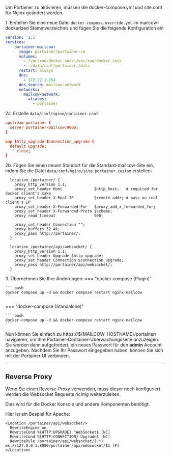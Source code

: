 Um Portainer zu aktivieren, müssen die docker-compose.yml und site.conf für Nginx geändert werden.

1\. Erstellen Sie eine neue Datei `docker-compose.override.yml` im mailcow-dockerized Stammverzeichnis und fügen Sie die folgende Konfiguration ein
```yaml
version: '2.1'
services:
    portainer-mailcow:
      image: portainer/portainer-ce
      volumes:
        - /var/run/docker.sock:/var/run/docker.sock
        - ./data/conf/portainer:/data
      restart: always
      dns:
        - 172.22.1.254
      dns_search: mailcow-network
      networks:
        mailcow-network:
          aliases:
            - portainer
```
2a\. Erstelle `data/conf/nginx/portainer.conf`:
```conf
upstream portainer {
  server portainer-mailcow:9000;
}

map $http_upgrade $connection_upgrade {
  default upgrade;
  '' close;
}
```

2b\. Fügen Sie einen neuen Standort für die Standard-mailcow-Site ein, indem Sie die Datei `data/conf/nginx/site.portainer.custom` erstellen:
```
  location /portainer/ {
    proxy_http_version 1.1;
    proxy_set_header Host              $http_host;   # required for docker client's sake
    proxy_set_header X-Real-IP         $remote_addr; # pass on real client's IP
    proxy_set_header X-Forwarded-For   $proxy_add_x_forwarded_for;
    proxy_set_header X-Forwarded-Proto $scheme;
    proxy_read_timeout                 900;

    proxy_set_header Connection "";
    proxy_buffers 32 4k;
    proxy_pass http://portainer/;
  }

  location /portainer/api/websocket/ {
    proxy_http_version 1.1;
    proxy_set_header Upgrade $http_upgrade;
    proxy_set_header Connection $connection_upgrade;
    proxy_pass http://portainer/api/websocket/;
  }
```

3\. Übernehmen Sie Ihre Änderungen:
=== "docker compose (Plugin)"

    ``` bash
    docker compose up -d && docker compose restart nginx-mailcow
    ```

=== "docker-compose (Standalone)"

    ``` bash
    docker-compose up -d && docker-compose restart nginx-mailcow
    ```

Nun können Sie einfach zu https://${MAILCOW_HOSTNAME}/portainer/ navigieren, um Ihre Portainer-Container-Überwachungsseite anzuzeigen. Sie werden dann aufgefordert, ein neues Passwort für den **admin** Account anzugeben. Nachdem Sie Ihr Passwort eingegeben haben, können Sie sich mit der Portainer UI verbinden.

---

## Reverse Proxy

Wenn Sie einen Reverse-Proxy verwenden, muss dieser noch konfiguriert werden die Websocket Requests richtig weiterzuleiten.

Dies wird für die Docker Konsole und andere Komponenten benötigt.

Hier ist ein Bespiel für Apache:

```
<Location /portainer/api/websocket/>
  RewriteEngine on
  RewriteCond %{HTTP:UPGRADE} ^WebSocket$ [NC]
  RewriteCond %{HTTP:CONNECTION} Upgrade$ [NC]
  RewriteRule /portainer/api/websocket/(.*) ws://127.0.0.1:8080/portainer/api/websocket/$1 [P]
</Location>
```